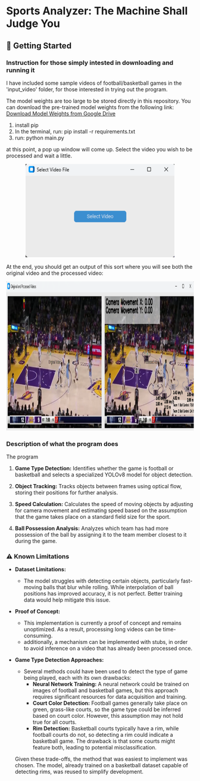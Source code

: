 # Sports Analyzer: The Machine Shall Judge You

## 🚀 Getting Started
### Instruction for those simply intested in downloading and running it

I have included some sample videos of football/basketball games in the 'input_video' folder, for those interested in trying out the program. 

The model weights are too large to be stored directly in this repository. You can download the pre-trained model weights from the following link:
[Download Model Weights from Google Drive](https://drive.google.com/drive/folders/1eQ7OoauQApXWwbYZLuRcx40CwBVGrWOo?usp=sharing)


1) install pip 
2) In the terminal, run: pip install -r requirements.txt
3) run: python main.py

at this point, a pop up window will come up. Select the video you wish to be processed and wait a little. 

<p align="center">
  <img src="images/input_box.png" alt="Alt text" width="400" height="250">
</p>


At the end, you should get an output of this sort where you will see both the original video and the processed video: 
<p align="center">
  <img src="images/Original_And_Processed.png" alt="Alt text" width="800" height="400">
</p>

### Description of what the program does

The program 
1. **Game Type Detection:** Identifies whether the game is football or basketball and selects a specialized YOLOv8 model for object detection.

2. **Object Tracking:** Tracks objects between frames using optical flow, storing their positions for further analysis.

3. **Speed Calculation:** Calculates the speed of moving objects by adjusting for camera movement and estimating speed based on the assumption that the game takes place on a standard field size for the sport.

4. **Ball Possession Analysis:** Analyzes which team has had more possession of the ball by assigning it to the team member closest to it during the game.


### ⚠️ Known Limitations

* **Dataset Limitations:** 
    * The model struggles with detecting certain objects, particularly fast-moving balls that blur while rolling. While interpolation of ball positions has improved accuracy, it is not perfect. Better training data would help mitigate this issue.
  
* **Proof of Concept:** 
    * This implementation is currently a proof of concept and remains unoptimized. As a result, processing long videos can be time-consuming.
    * additionally, a mechanism can be implemented with stubs, in order to avoid inference on a video that has already been processed once. 
  
* **Game Type Detection Approaches:** 
    * Several methods could have been used to detect the type of game being played, each with its own drawbacks:
        * **Neural Network Training:** A neural network could be trained on images of football and basketball games, but this approach requires significant resources for data acquisition and training.
        * **Court Color Detection:** Football games generally take place on green, grass-like courts, so the game type could be inferred based on court color. However, this assumption may not hold true for all courts.
        * **Rim Detection:** Basketball courts typically have a rim, while football courts do not, so detecting a rim could indicate a basketball game. The drawback is that some courts might feature both, leading to potential misclassification.
  
    Given these trade-offs, the method that was easiest to implement was chosen. The model, already trained on a basketball dataset capable of detecting rims, was reused to simplify development.